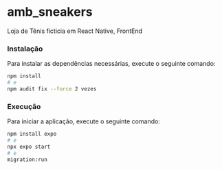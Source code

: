 # amb_sneakers
Loja de Tênis ficticia em React Native, FrontEnd

### Instalação

Para instalar as dependências necessárias, execute o seguinte comando:

```bash
npm install
# e
npm audit fix --force 2 vezes
```
### Execução

Para iniciar a aplicação, execute o seguinte comando:

```bash
npm install expo
# e
npx expo start
# e
migration:run
```
